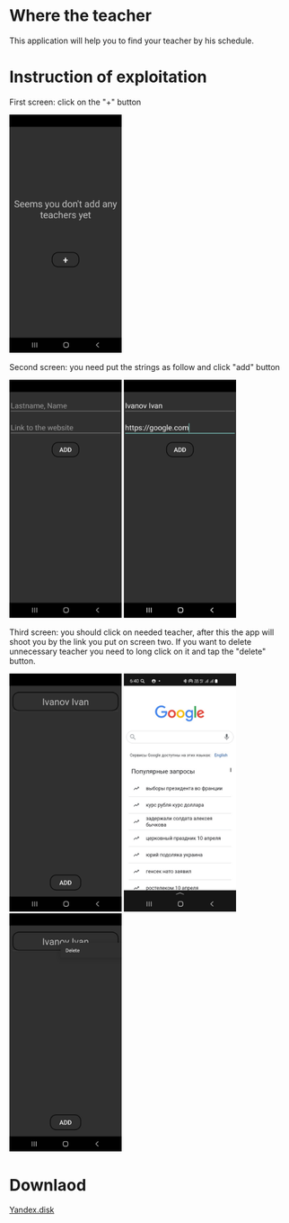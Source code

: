 # Where the teacher
This application will help you to find your teacher by his schedule.


# Instruction of exploitation
First screen: click on the "+" button

<img src="https://github.com/Loborifma/WhereTheTeacher/blob/master/app/src/main/res/drawable-v24/firstScreen.jpg?raw=true" width="200">

Second screen: you need put the strings as follow and click "add" button

<img src="https://github.com/Loborifma/WhereTheTeacher/blob/master/app/src/main/res/drawable-v24/secondScreen.jpg?raw=true" width="200">    <img src="https://github.com/Loborifma/WhereTheTeacher/blob/master/app/src/main/res/drawable-v24/secondScreenExample.jpg?raw=true" width="200">

Third screen: you should click on needed teacher, after this the app will shoot you by the link you put on screen two. If you want to delete unnecessary teacher
you need to long click on it and tap the "delete" button.

<img src="https://github.com/Loborifma/WhereTheTeacher/blob/master/app/src/main/res/drawable-v24/thirdScreen.jpg?raw=true" width="200">    <img src="https://github.com/Loborifma/WhereTheTeacher/blob/master/app/src/main/res/drawable-v24/thirdScreenExample.jpg?raw=true" width="200">    <img src="https://github.com/Loborifma/WhereTheTeacher/blob/master/app/src/main/res/drawable-v24/delete.jpg?raw=true" width="200">

# Downlaod

[Yandex.disk](https://disk.yandex.ru/d/5dAf7VKAUQJPMw)
